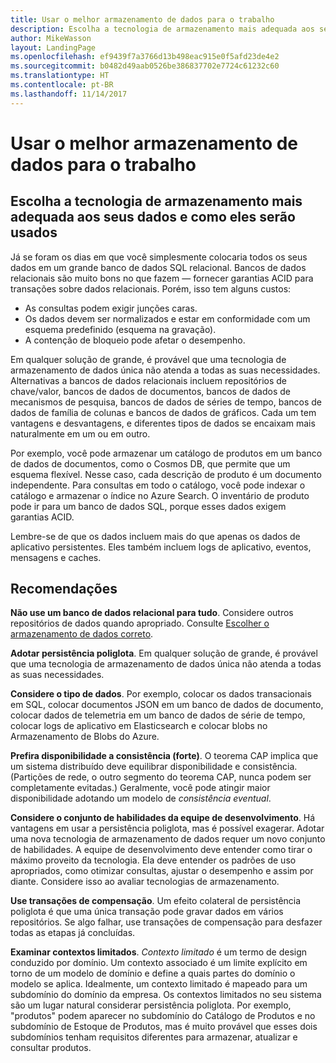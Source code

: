 ```yaml
---
title: Usar o melhor armazenamento de dados para o trabalho
description: Escolha a tecnologia de armazenamento mais adequada aos seus dados e como eles serão usados
author: MikeWasson
layout: LandingPage
ms.openlocfilehash: ef9439f7a3766d13b498eac915e0f5afd23de4e2
ms.sourcegitcommit: b0482d49aab0526be386837702e7724c61232c60
ms.translationtype: HT
ms.contentlocale: pt-BR
ms.lasthandoff: 11/14/2017
---
```

# <a name="use-the-best-data-store-for-the-job"></a>Usar o melhor armazenamento de dados para o trabalho

## <a name="pick-the-storage-technology-that-is-the-best-fit-for-your-data-and-how-it-will-be-used"></a>Escolha a tecnologia de armazenamento mais adequada aos seus dados e como eles serão usados

Já se foram os dias em que você simplesmente colocaria todos os seus dados em um grande banco de dados SQL relacional. Bancos de dados relacionais são muito bons no que fazem &mdash; fornecer garantias ACID para transações sobre dados relacionais. Porém, isso tem alguns custos:

- As consultas podem exigir junções caras.
- Os dados devem ser normalizados e estar em conformidade com um esquema predefinido (esquema na gravação).
- A contenção de bloqueio pode afetar o desempenho.

Em qualquer solução de grande, é provável que uma tecnologia de armazenamento de dados única não atenda a todas as suas necessidades. Alternativas a bancos de dados relacionais incluem repositórios de chave/valor, bancos de dados de documentos, bancos de dados de mecanismos de pesquisa, bancos de dados de séries de tempo, bancos de dados de família de colunas e bancos de dados de gráficos. Cada um tem vantagens e desvantagens, e diferentes tipos de dados se encaixam mais naturalmente em um ou em outro. 

Por exemplo, você pode armazenar um catálogo de produtos em um banco de dados de documentos, como o Cosmos DB, que permite que um esquema flexível. Nesse caso, cada descrição de produto é um documento independente. Para consultas em todo o catálogo, você pode indexar o catálogo e armazenar o índice no Azure Search. O inventário de produto pode ir para um banco de dados SQL, porque esses dados exigem garantias ACID.

Lembre-se de que os dados incluem mais do que apenas os dados de aplicativo persistentes. Eles também incluem logs de aplicativo, eventos, mensagens e caches.

## <a name="recommendations"></a>Recomendações

**Não use um banco de dados relacional para tudo**. Considere outros repositórios de dados quando apropriado. Consulte [Escolher o armazenamento de dados correto][data-store-overview].

**Adotar persistência poliglota**. Em qualquer solução de grande, é provável que uma tecnologia de armazenamento de dados única não atenda a todas as suas necessidades. 

**Considere o tipo de dados**. Por exemplo, colocar os dados transacionais em SQL, colocar documentos JSON em um banco de dados de documento, colocar dados de telemetria em um banco de dados de série de tempo, colocar logs de aplicativo em Elasticsearch e colocar blobs no Armazenamento de Blobs do Azure.

**Prefira disponibilidade a consistência (forte)**. O teorema CAP implica que um sistema distribuído deve equilibrar disponibilidade e consistência. (Partições de rede, o outro segmento do teorema CAP, nunca podem ser completamente evitadas.) Geralmente, você pode atingir maior disponibilidade adotando um modelo de *consistência eventual*. 

**Considere o conjunto de habilidades da equipe de desenvolvimento**. Há vantagens em usar a persistência poliglota, mas é possível exagerar. Adotar uma nova tecnologia de armazenamento de dados requer um novo conjunto de habilidades. A equipe de desenvolvimento deve entender como tirar o máximo proveito da tecnologia. Ela deve entender os padrões de uso apropriados, como otimizar consultas, ajustar o desempenho e assim por diante. Considere isso ao avaliar tecnologias de armazenamento. 

**Use transações de compensação**. Um efeito colateral de persistência poliglota é que uma única transação pode gravar dados em vários repositórios. Se algo falhar, use transações de compensação para desfazer todas as etapas já concluídas.

**Examinar contextos limitados**. *Contexto limitado* é um termo de design conduzido por domínio. Um contexto associado é um limite explícito em torno de um modelo de domínio e define a quais partes do domínio o modelo se aplica. Idealmente, um contexto limitado é mapeado para um subdomínio do domínio da empresa. Os contextos limitados no seu sistema são um lugar natural considerar persistência poliglota. Por exemplo, "produtos" podem aparecer no subdomínio do Catálogo de Produtos e no subdomínio de Estoque de Produtos, mas é muito provável que esses dois subdomínios tenham requisitos diferentes para armazenar, atualizar e consultar produtos.

[data-store-overview]: ../technology-choices/data-store-overview.md